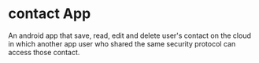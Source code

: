 # contact App
An android app that save, read, edit and delete user's contact on the cloud in which another app user who shared the same security protocol can access those contact.


